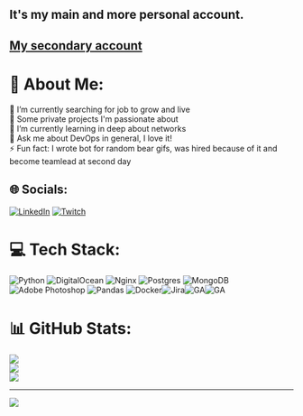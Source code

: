 ## It's my main and more personal account. 
## [My secondary account](https://github.com/Brdur)
# 💫 About Me:
🔭 I’m currently searching for job to grow and live<br>🚀 Some private projects I'm passionate about<br>🌱 I’m currently learning in deep about networks<br>💬 Ask me about DevOps in general, I love it!<br>⚡ Fun fact: I wrote bot for random bear gifs, was hired because of it and become teamlead at second day


## 🌐 Socials:
[![LinkedIn](https://img.shields.io/badge/LinkedIn-%230077B5.svg?logo=linkedin&logoColor=white)](https://linkedin.com/in/neveric) [![Twitch](https://img.shields.io/badge/Twitch-%239146FF.svg?logo=Twitch&logoColor=white)](https://twitch.tv/neveric) 

# 💻 Tech Stack:
![Python](https://img.shields.io/badge/python-3670A0?style=for-the-badge&logo=python&logoColor=ffdd54) ![DigitalOcean](https://img.shields.io/badge/DigitalOcean-%230167ff.svg?style=for-the-badge&logo=digitalOcean&logoColor=white) ![Nginx](https://img.shields.io/badge/nginx-%23009639.svg?style=for-the-badge&logo=nginx&logoColor=white) ![Postgres](https://img.shields.io/badge/postgres-%23316192.svg?style=for-the-badge&logo=postgresql&logoColor=white) ![MongoDB](https://img.shields.io/badge/MongoDB-%234ea94b.svg?style=for-the-badge&logo=mongodb&logoColor=white) ![Adobe Photoshop](https://img.shields.io/badge/adobephotoshop-%2331A8FF.svg?style=for-the-badge&logo=adobephotoshop&logoColor=white) ![Pandas](https://img.shields.io/badge/pandas-%23150458.svg?style=for-the-badge&logo=pandas&logoColor=white) ![Docker](https://img.shields.io/badge/docker-%230db7ed.svg?style=for-the-badge&logo=docker&logoColor=white)![Jira](https://img.shields.io/badge/Jira-0052CC?style=for-the-badge&logo=Jira&logoColor=white)![GA](https://img.shields.io/badge/GitHub_Actions-2088FF?style=for-the-badge&logo=github-actions&logoColor=white)![GA](https://img.shields.io/badge/Grafana-F2F4F9?style=for-the-badge&logo=grafana&logoColor=orange&labelColor=F2F4F9)
# 📊 GitHub Stats:
![](https://github-readme-stats.vercel.app/api?username=Dalenir&theme=gotham&hide_border=false&include_all_commits=true&count_private=false)<br/>
![](https://github-readme-streak-stats.herokuapp.com/?user=Dalenir&theme=gotham&hide_border=false)<br/>
![](https://github-readme-stats.vercel.app/api/top-langs/?username=Dalenir&theme=gotham&hide_border=false&include_all_commits=true&count_private=false&layout=compact)

---
[![](https://visitcount.itsvg.in/api?id=Dalenir&icon=7&color=12)](https://visitcount.itsvg.in)
